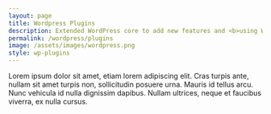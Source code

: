 ```yaml
---
layout: page
title: Wordpress Plugins
description: Extended WordPress core to add new features and <b>using WP as framework,</b> not as CMS only!<br>My plugins are available as <b>free, premium or custom.</b>
permalink: /wordpress/plugins
image: /assets/images/wordpress.png
style: wp-plugins
---
```

Lorem ipsum dolor sit amet, etiam lorem adipiscing elit. Cras turpis ante, nullam sit amet turpis non, sollicitudin posuere urna. Mauris id tellus arcu. Nunc vehicula id nulla dignissim dapibus. Nullam ultrices, neque et faucibus viverra, ex nulla cursus.
